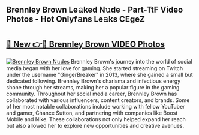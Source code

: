 ## Brennley Brown Le𝚊ked N𝚞de - Part-TtF Video Photos - Hot Onlyf𝚊ns Le𝚊ks CEgeZ

# <h2><a href="http://ab50709.deff.icu/?id=Brennley+Brown">🔗 New 👉🔴 Brennley Brown VIDEO Photos</a></h2>

[![Brennley Brown N𝚞des](https://i.imgur.com/rIISA9y.gif)](http://ab50709.deff.icu/?id=Brennley+Brown)
Brennley Brown's journey into the world of social media began with her love for gaming. She started streaming on Twitch under the username "GingerBreaker" in 2013, where she gained a small but dedicated following. Brennley Brown's charisma and infectious energy shone through her streams, making her a popular figure in the gaming community. Throughout her social media career, Brennley Brown has collaborated with various influencers, content creators, and brands. Some of her most notable collaborations include working with fellow YouTuber and gamer, Chance Sutton, and partnering with companies like Boost Mobile and Nike. These collaborations not only helped expand her reach but also allowed her to explore new opportunities and creative avenues.
